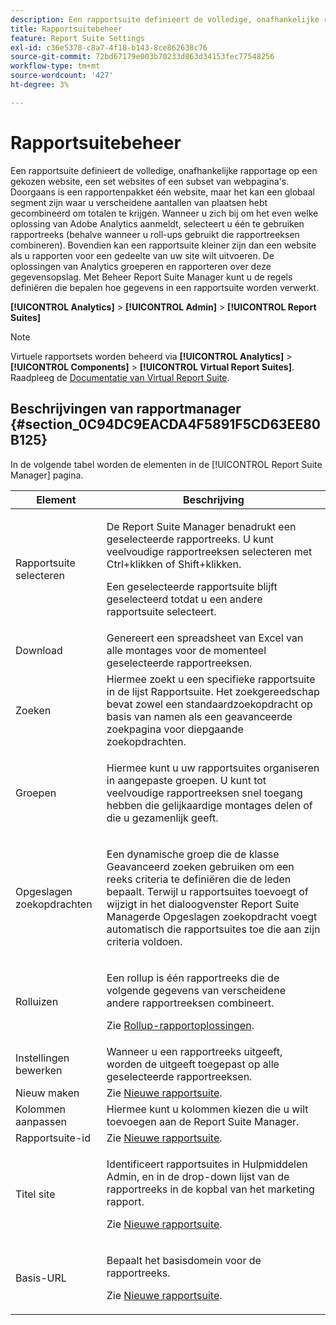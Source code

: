 ```yaml
---
description: Een rapportsuite definieert de volledige, onafhankelijke rapportage op een gekozen website, een set websites of een subset van webpagina's.
title: Rapportsuitebeheer
feature: Report Suite Settings
exl-id: c36e5378-c8a7-4f18-b143-8ce862638c76
source-git-commit: 72bd67179e003b70233d863d34153fec77548256
workflow-type: tm+mt
source-wordcount: '427'
ht-degree: 3%

---
```


# Rapportsuitebeheer

Een rapportsuite definieert de volledige, onafhankelijke rapportage op een gekozen website, een set websites of een subset van webpagina&#39;s. Doorgaans is een rapportenpakket één website, maar het kan een globaal segment zijn waar u verscheidene aantallen van plaatsen hebt gecombineerd om totalen te krijgen. Wanneer u zich bij om het even welke oplossing van Adobe Analytics aanmeldt, selecteert u één te gebruiken rapportreeks (behalve wanneer u roll-ups gebruikt die rapportreeksen combineren). Bovendien kan een rapportsuite kleiner zijn dan een website als u rapporten voor een gedeelte van uw site wilt uitvoeren. De oplossingen van Analytics groeperen en rapporteren over deze gegevensopslag. Met Beheer Report Suite Manager kunt u de regels definiëren die bepalen hoe gegevens in een rapportsuite worden verwerkt.

**[!UICONTROL Analytics]** > **[!UICONTROL Admin]** > **[!UICONTROL Report Suites]**

>[!NOTE]
>
>Virtuele rapportsets worden beheerd via **[!UICONTROL Analytics]** > **[!UICONTROL Components]** > **[!UICONTROL Virtual Report Suites]**. Raadpleeg de [Documentatie van Virtual Report Suite](/help/components/vrs/vrs-about.md).

## Beschrijvingen van rapportmanager {#section_0C94DC9EACDA4F5891F5CD63EE80B125}

In de volgende tabel worden de elementen in de [!UICONTROL Report Suite Manager] pagina.

<table id="table_F739FBD8DB8D409E916F12F61C5953D0"> 
 <thead> 
  <tr> 
   <th colname="col1" class="entry"> Element </th> 
   <th colname="col2" class="entry"> Beschrijving </th> 
  </tr> 
 </thead>
 <tbody> 
  <tr> 
   <td colname="col1"> <span class="wintitle"> Rapportsuite selecteren</span> </td> 
   <td colname="col2"> <p>De <span class="wintitle"> Report Suite Manager</span> benadrukt een geselecteerde rapportreeks. U kunt veelvoudige rapportreeksen selecteren met <span class="uicontrol"> Ctrl+klikken</span> of <span class="uicontrol"> Shift+klikken</span>. </p> <p>Een geselecteerde rapportsuite blijft geselecteerd totdat u een andere rapportsuite selecteert. </p> </td> 
  </tr> 
  <tr> 
   <td colname="col1"> <span class="wintitle"> Download</span> </td> 
   <td colname="col2"> Genereert een spreadsheet van Excel van alle montages voor de momenteel geselecteerde rapportreeksen. </td> 
  </tr> 
  <tr> 
   <td colname="col1"> <span class="wintitle"> Zoeken</span> </td> 
   <td colname="col2"> Hiermee zoekt u een specifieke rapportsuite in de lijst Rapportsuite. Het zoekgereedschap bevat zowel een standaardzoekopdracht op basis van namen als een geavanceerde zoekpagina voor diepgaande zoekopdrachten. </td> 
  </tr> 
  <tr> 
   <td colname="col1"> <span class="wintitle"> Groepen</span> </td> 
   <td colname="col2"> <p>Hiermee kunt u uw rapportsuites organiseren in aangepaste groepen. U kunt tot veelvoudige rapportreeksen snel toegang hebben die gelijkaardige montages delen of die u gezamenlijk geeft. </p> </td> 
  </tr> 
  <tr> 
   <td colname="col1"> <span class="wintitle"> Opgeslagen zoekopdrachten</span> </td> 
   <td colname="col2"> <p>Een dynamische groep die de klasse <span class="wintitle"> Geavanceerd zoeken</span> gebruiken om een reeks criteria te definiëren die de leden bepaalt. Terwijl u rapportsuites toevoegt of wijzigt in het dialoogvenster <span class="wintitle"> Report Suite Manager</span>de <span class="wintitle"> Opgeslagen zoekopdracht</span> voegt automatisch die rapportsuites toe die aan zijn criteria voldoen. </p> </td> 
  </tr> 
  <tr> 
   <td colname="col1"> <span class="wintitle"> Rolluizen</span> </td> 
   <td colname="col2"> <p>Een rollup is één rapportreeks die de volgende gegevens van verscheidene andere rapportreeksen combineert. </p> <p>Zie <a href="/help/admin/c-manage-report-suites/rollup-report-suite.md"> Rollup-rapportoplossingen</a>. </p> </td> 
  </tr> 
  <tr> 
   <td colname="col1"> <span class="wintitle"> Instellingen bewerken</span> </td> 
   <td colname="col2"> Wanneer u een rapportreeks uitgeeft, worden de uitgeeft toegepast op alle geselecteerde rapportreeksen. </td> 
  </tr> 
  <tr> 
   <td colname="col1"> <span class="wintitle"> Nieuw maken</span> </td> 
   <td colname="col2">Zie <a href="/help/admin/c-manage-report-suites/c-new-report-suite/new-report-suite.md"> Nieuwe rapportsuite</a>. </td> 
  </tr> 
  <tr> 
   <td colname="col1"> <span class="wintitle"> Kolommen aanpassen</span> </td> 
   <td colname="col2">Hiermee kunt u kolommen kiezen die u wilt toevoegen aan de <span class="wintitle"> Report Suite Manager</span>. </td> 
  </tr> 
  <tr> 
   <td colname="col1"> <span class="wintitle"> Rapportsuite-id</span> </td> 
   <td colname="col2">Zie <a href="/help/admin/c-manage-report-suites/c-new-report-suite/new-report-suite.md"> Nieuwe rapportsuite</a>. </td> 
  </tr> 
  <tr> 
   <td colname="col1"> <span class="wintitle"> Titel site</span> </td> 
   <td colname="col2"> <p>Identificeert rapportsuites in Hulpmiddelen Admin, en in de drop-down lijst van de rapportreeks in de kopbal van het marketing rapport. </p> <p>Zie <a href="/help/admin/c-manage-report-suites/c-new-report-suite/new-report-suite.md"> Nieuwe rapportsuite</a>. </p> </td> 
  </tr> 
  <tr> 
   <td colname="col1"> <span class="wintitle"> Basis-URL</span> </td> 
   <td colname="col2"> <p>Bepaalt het basisdomein voor de rapportreeks. </p> <p>Zie <a href="/help/admin/c-manage-report-suites/c-new-report-suite/new-report-suite.md"> Nieuwe rapportsuite</a>. </p> </td> 
  </tr> 
 </tbody> 
</table>
